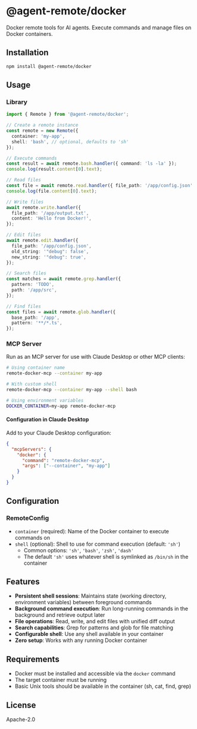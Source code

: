 # @agent-remote/docker

Docker remote tools for AI agents. Execute commands and manage files on Docker
containers.

## Installation

```bash
npm install @agent-remote/docker
```

## Usage

### Library

```typescript
import { Remote } from '@agent-remote/docker';

// Create a remote instance
const remote = new Remote({
  container: 'my-app',
  shell: 'bash', // optional, defaults to 'sh'
});

// Execute commands
const result = await remote.bash.handler({ command: 'ls -la' });
console.log(result.content[0].text);

// Read files
const file = await remote.read.handler({ file_path: '/app/config.json' });
console.log(file.content[0].text);

// Write files
await remote.write.handler({
  file_path: '/app/output.txt',
  content: 'Hello from Docker!',
});

// Edit files
await remote.edit.handler({
  file_path: '/app/config.json',
  old_string: '"debug": false',
  new_string: '"debug": true',
});

// Search files
const matches = await remote.grep.handler({
  pattern: 'TODO',
  path: '/app/src',
});

// Find files
const files = await remote.glob.handler({
  base_path: '/app',
  pattern: '**/*.ts',
});
```

### MCP Server

Run as an MCP server for use with Claude Desktop or other MCP clients:

```bash
# Using container name
remote-docker-mcp --container my-app

# With custom shell
remote-docker-mcp --container my-app --shell bash

# Using environment variables
DOCKER_CONTAINER=my-app remote-docker-mcp
```

#### Configuration in Claude Desktop

Add to your Claude Desktop configuration:

```json
{
  "mcpServers": {
    "docker": {
      "command": "remote-docker-mcp",
      "args": ["--container", "my-app"]
    }
  }
}
```

## Configuration

### RemoteConfig

- `container` (required): Name of the Docker container to execute commands on
- `shell` (optional): Shell to use for command execution (default: `'sh'`)
  - Common options: `'sh'`, `'bash'`, `'zsh'`, `'dash'`
  - The default `'sh'` uses whatever shell is symlinked as `/bin/sh` in the
    container

## Features

- **Persistent shell sessions**: Maintains state (working directory, environment
  variables) between foreground commands
- **Background command execution**: Run long-running commands in the background
  and retrieve output later
- **File operations**: Read, write, and edit files with unified diff output
- **Search capabilities**: Grep for patterns and glob for file matching
- **Configurable shell**: Use any shell available in your container
- **Zero setup**: Works with any running Docker container

## Requirements

- Docker must be installed and accessible via the `docker` command
- The target container must be running
- Basic Unix tools should be available in the container (sh, cat, find, grep)

## License

Apache-2.0


